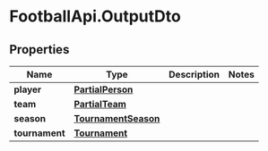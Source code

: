 # FootballApi.OutputDto

## Properties
Name | Type | Description | Notes
------------ | ------------- | ------------- | -------------
**player** | [**PartialPerson**](PartialPerson.md) |  | 
**team** | [**PartialTeam**](PartialTeam.md) |  | 
**season** | [**TournamentSeason**](TournamentSeason.md) |  | 
**tournament** | [**Tournament**](Tournament.md) |  | 

